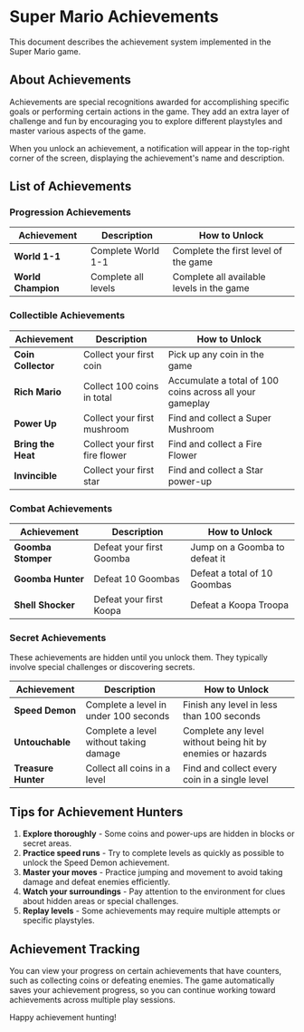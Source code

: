 # Super Mario Achievements

This document describes the achievement system implemented in the Super Mario game.

## About Achievements

Achievements are special recognitions awarded for accomplishing specific goals or performing certain actions in the game. They add an extra layer of challenge and fun by encouraging you to explore different playstyles and master various aspects of the game.

When you unlock an achievement, a notification will appear in the top-right corner of the screen, displaying the achievement's name and description.

## List of Achievements

### Progression Achievements

| Achievement        | Description         | How to Unlock                             |
| ------------------ | ------------------- | ----------------------------------------- |
| **World 1-1**      | Complete World 1-1  | Complete the first level of the game      |
| **World Champion** | Complete all levels | Complete all available levels in the game |

### Collectible Achievements

| Achievement        | Description                    | How to Unlock                                            |
| ------------------ | ------------------------------ | -------------------------------------------------------- |
| **Coin Collector** | Collect your first coin        | Pick up any coin in the game                             |
| **Rich Mario**     | Collect 100 coins in total     | Accumulate a total of 100 coins across all your gameplay |
| **Power Up**       | Collect your first mushroom    | Find and collect a Super Mushroom                        |
| **Bring the Heat** | Collect your first fire flower | Find and collect a Fire Flower                           |
| **Invincible**     | Collect your first star        | Find and collect a Star power-up                         |

### Combat Achievements

| Achievement        | Description              | How to Unlock                 |
| ------------------ | ------------------------ | ----------------------------- |
| **Goomba Stomper** | Defeat your first Goomba | Jump on a Goomba to defeat it |
| **Goomba Hunter**  | Defeat 10 Goombas        | Defeat a total of 10 Goombas  |
| **Shell Shocker**  | Defeat your first Koopa  | Defeat a Koopa Troopa         |

### Secret Achievements

These achievements are hidden until you unlock them. They typically involve special challenges or discovering secrets.

| Achievement         | Description                            | How to Unlock                                              |
| ------------------- | -------------------------------------- | ---------------------------------------------------------- |
| **Speed Demon**     | Complete a level in under 100 seconds  | Finish any level in less than 100 seconds                  |
| **Untouchable**     | Complete a level without taking damage | Complete any level without being hit by enemies or hazards |
| **Treasure Hunter** | Collect all coins in a level           | Find and collect every coin in a single level              |

## Tips for Achievement Hunters

1. **Explore thoroughly** - Some coins and power-ups are hidden in blocks or secret areas.
2. **Practice speed runs** - Try to complete levels as quickly as possible to unlock the Speed Demon achievement.
3. **Master your moves** - Practice jumping and movement to avoid taking damage and defeat enemies efficiently.
4. **Watch your surroundings** - Pay attention to the environment for clues about hidden areas or special challenges.
5. **Replay levels** - Some achievements may require multiple attempts or specific playstyles.

## Achievement Tracking

You can view your progress on certain achievements that have counters, such as collecting coins or defeating enemies. The game automatically saves your achievement progress, so you can continue working toward achievements across multiple play sessions.

Happy achievement hunting!
